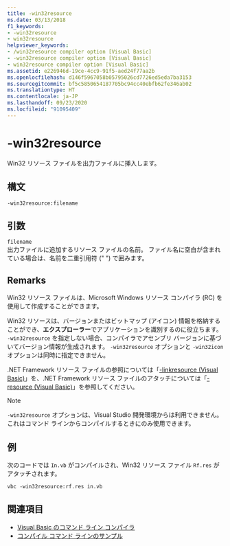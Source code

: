 ```yaml
---
title: -win32resource
ms.date: 03/13/2018
f1_keywords:
- -win32resource
- win32resource
helpviewer_keywords:
- /win32resource compiler option [Visual Basic]
- -win32resource compiler option [Visual Basic]
- win32resource compiler option [Visual Basic]
ms.assetid: e226946d-19ce-4cc9-91f5-aed24f77aa2b
ms.openlocfilehash: d146f5967058b05795026cd7726ed5eda7ba3153
ms.sourcegitcommit: bf5c5850654187705bc94cc40ebfb62fe346ab02
ms.translationtype: HT
ms.contentlocale: ja-JP
ms.lasthandoff: 09/23/2020
ms.locfileid: "91095409"
---
```

# <a name="-win32resource"></a>-win32resource

Win32 リソース ファイルを出力ファイルに挿入します。  
  
## <a name="syntax"></a>構文  
  
```console  
-win32resource:filename  
```  
  
## <a name="arguments"></a>引数  

 `filename`  
 出力ファイルに追加するリソース ファイルの名前。 ファイル名に空白が含まれている場合は、名前を二重引用符 (" ") で囲みます。  
  
## <a name="remarks"></a>Remarks  

 Win32 リソース ファイルは、Microsoft Windows リソース コンパイラ (RC) を使用して作成することができます。  
  
 Win32 リソースは、バージョンまたはビットマップ (アイコン) 情報を格納することができ、**エクスプローラー**でアプリケーションを識別するのに役立ちます。 `-win32resource` を指定しない場合、コンパイラでアセンブリ バージョンに基づいてバージョン情報が生成されます。 `-win32resource` オプションと `-win32icon` オプションは同時に指定できません。  
  
 .NET Framework リソース ファイルの参照については「[-linkresource (Visual Basic)](linkresource.md)」を、.NET Framework リソース ファイルのアタッチについては「[-resource (Visual Basic)](resource.md)」を参照してください。  
  
> [!NOTE]
> `-win32resource` オプションは、Visual Studio 開発環境からは利用できません。これはコマンド ラインからコンパイルするときにのみ使用できます。  
  
## <a name="example"></a>例  

 次のコードでは `In.vb` がコンパイルされ、Win32 リソース ファイル `Rf.res` がアタッチされます。  
  
```console  
vbc -win32resource:rf.res in.vb  
```  
  
## <a name="see-also"></a>関連項目

- [Visual Basic のコマンド ライン コンパイラ](index.md)
- [コンパイル コマンド ラインのサンプル](sample-compilation-command-lines.md)
